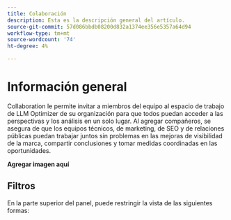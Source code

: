```yaml
---
title: Colaboración
description: Esta es la descripción general del artículo.
source-git-commit: 57d086bbdb08200d832a1374ee356e5357a64d94
workflow-type: tm+mt
source-wordcount: '74'
ht-degree: 4%

---
```



# Información general

Collaboration le permite invitar a miembros del equipo al espacio de trabajo de LLM Optimizer de su organización para que todos puedan acceder a las perspectivas y los análisis en un solo lugar. Al agregar compañeros, se asegura de que los equipos técnicos, de marketing, de SEO y de relaciones públicas puedan trabajar juntos sin problemas en las mejoras de visibilidad de la marca, compartir conclusiones y tomar medidas coordinadas en las oportunidades.

**Agregar imagen aquí**

## Filtros

En la parte superior del panel, puede restringir la vista de las siguientes formas:
